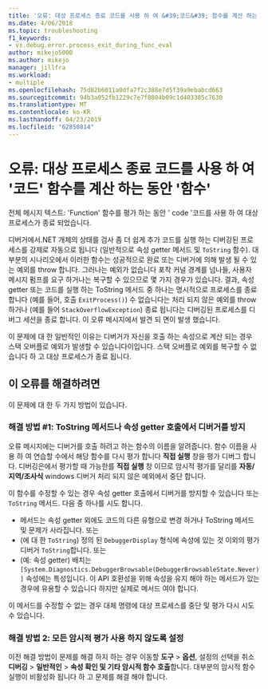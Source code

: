```yaml
---
title: '오류: 대상 프로세스 종료 코드를 사용 하 여 &#39;코드&#39; 함수를 계산 하는 동안 &#39;함수&#39; | Microsoft Docs'
ms.date: 4/06/2018
ms.topic: troubleshooting
f1_keywords:
- vs.debug.error.process_exit_during_func_eval
author: mikejo5000
ms.author: mikejo
manager: jillfra
ms.workload:
- multiple
ms.openlocfilehash: 75d82b6011a0dfa7f2c388e7d5f39a9ebabcd663
ms.sourcegitcommit: 94b3a052fb1229c7e7f8804b09c1d403385c7630
ms.translationtype: MT
ms.contentlocale: ko-KR
ms.lasthandoff: 04/23/2019
ms.locfileid: "62850814"
---
```

# <a name="error-the-target-process-exited-with-code-39code39-while-evaluating-the-function-39function39"></a>오류: 대상 프로세스 종료 코드를 사용 하 여 &#39;코드&#39; 함수를 계산 하는 동안 &#39;함수&#39;

전체 메시지 텍스트: 'Function' 함수를 평가 하는 동안 ' code '코드를 사용 하 여 대상 프로세스가 종료 되었습니다.

디버거에서.NET 개체의 상태를 검사 좀 더 쉽게 추가 코드를 실행 하는 디버깅된 프로세스를 강제로 자동으로 됩니다 (일반적으로 속성 getter 메서드 및 `ToString` 함수). 대부분의 시나리오에서 이러한 함수는 성공적으로 완료 또는 디버거에 의해 발생 될 수 있는 예외를 throw 합니다. 그러나는 예외가 없습니다 포착 커널 경계를 넘나들, 사용자 메시지 펌프를 요구 하거나는 복구할 수 있으므로 몇 가지 경우가 있습니다. 결과, 속성 getter 또는 코드를 실행 하는 ToString 메서드 중 하나는 명시적으로 프로세스를 종료 합니다 (예를 들어, 호출 `ExitProcess()`) 수 없습니다는 처리 되지 않은 예외를 throw 하거나 (예를 들어 `StackOverflowException`) 종료 됩니다는 디버깅된 프로세스를 디버그 세션을 종료 합니다. 이 오류 메시지에서 발견 되 면이 발생 했습니다.

이 문제에 대 한 일반적인 이유는 디버거가 자신을 호출 하는 속성으로 계산 되는 경우 스택 오버플로 예외가 발생할 수 있습니다이입니다. 스택 오버플로 예외를 복구할 수 없습니다 하 고 대상 프로세스가 종료 됩니다.

## <a name="to-correct-this-error"></a>이 오류를 해결하려면

이 문제에 대 한 두 가지 방법이 있습니다.

### <a name="solution-1-prevent-the-debugger-from-calling-the-getter-property-or-tostring-method"></a>해결 방법 #1: ToString 메서드나 속성 getter 호출에서 디버거를 방지 

오류 메시지에는 디버거를 호출 하려고 하는 함수의 이름을 알려줍니다. 함수 이름을 사용 하 여 연습할 수에서 해당 함수를 다시 평가 합니다 **직접 실행** 창을 평가 디버그 합니다. 디버깅은에서 평가할 때 가능한를 **직접 실행** 창 이므로 암시적 평가를 달리를 **자동/지역/조사식** windows 디버거 처리 되지 않은 예외에서 중단 합니다.

이 함수를 수정할 수 있는 경우 속성 getter 호출에서 디버거를 방지할 수 있습니다 또는 `ToString` 메서드. 다음 중 하나를 시도 합니다.

* 메서드는 속성 getter 외에도 코드의 다른 유형으로 변경 하거나 ToString 메서드 및 문제가 사라집니다.
    또는
* (에 대 한 `ToString`) 정의 된 `DebuggerDisplay` 형식에 속성에 있는 것 이외의 평가 디버거 `ToString`합니다.
    또는
* (예: 속성 getter) 배치는 `[System.Diagnostics.DebuggerBrowsable(DebuggerBrowsableState.Never)]` 속성에는 특성입니다. 이 API 호환성을 위해 속성을 유지 해야 하는 메서드가 있는 경우에 유용할 수 있습니다 하지만 실제로 메서드 여야 합니다.

이 메서드를 수정할 수 없는 경우 대체 명령에 대상 프로세스를 중단 및 평가 다시 시도 수 있습니다.

### <a name="solution-2-disable-all-implicit-evaluation"></a>해결 방법 2: 모든 암시적 평가 사용 하지 않도록 설정

이전 해결 방법이 문제를 해결 하지 하는 경우 이동할 **도구** > **옵션**, 설정의 선택을 취소 **디버깅**  >   **일반적인** > **속성 확인 및 기타 암시적 함수 호출**합니다. 대부분의 암시적 함수 실행이 비활성화 됩니다 하 고 문제를 해결 해야 합니다.

